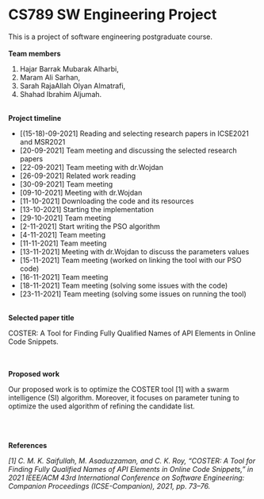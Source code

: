 # <h1> CS789 SW Engineering Project
This is a project of software engineering postgraduate course.
<br/><br/>
**Team members**
1. Hajar Barrak Mubarak Alharbi,
1. Maram Ali Sarhan,
1. Sarah RajaAllah Olyan Almatrafi,
1. Shahad Ibrahim Aljumah. 
  <br/><br/>  

**Project timeline**
* [(15-18)-09-2021] Reading and selecting research papers in ICSE2021 and MSR2021
* [20-09-2021] Team meeting and discussing the selected research papers  
* [22-09-2021] Team meeting with dr.Wojdan  
* [26-09-2021] Related work reading 
* [30-09-2021] Team meeting
* [09-10-2021] Meeting with dr.Wojdan
* [11-10-2021] Downloading the code and its resources
* [13-10-2021] Starting the implementation
* [29-10-2021] Team meeting
* [2-11-2021] Start writing the PSO algorithm
* [4-11-2021] Team meeting
* [11-11-2021] Team meeting
* [13-11-2021] Meeting with dr.Wojdan to discuss the parameters values
* [15-11-2021] Team meeting (worked on linking the tool with our PSO code)
* [16-11-2021] Team meeting
* [18-11-2021] Team meeting (solving some issues with the code)
* [23-11-2021] Team meeting (solving some issues on running the tool)
  <br/><br/>


**Selected paper title**   
  
 COSTER: A Tool for Finding Fully Qualified Names of API Elements in Online Code Snippets. 
  
  <br/><br/>
  **Proposed work** 
  
  Our proposed work is to optimize the COSTER tool [1] with a swarm intelligence (SI) algorithm. Moreover, it focuses on parameter tuning to optimize the used algorithm of refining the candidate list.  
  
  <br/><br/>
  
  **References** 
  
  *[1] C. M. K. Saifullah, M. Asaduzzaman, and C. K. Roy, “COSTER: A Tool for Finding Fully Qualified Names of API Elements in Online Code Snippets,” in 2021 IEEE/ACM 43rd International Conference on Software Engineering: Companion Proceedings (ICSE-Companion), 2021, pp. 73–76.*
  
  

